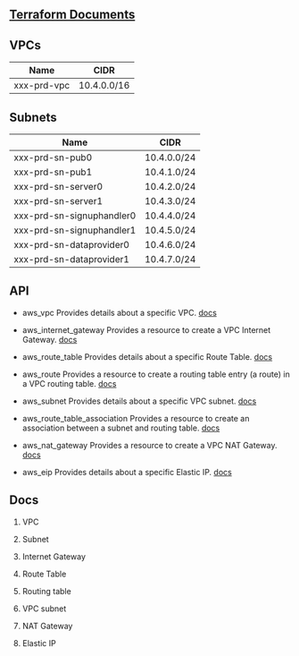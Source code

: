 ## [Terraform Documents](https://www.terraform.io/docs/providers/aws/d/vpc.html)

## VPCs

Name          | CIDR
------------- | -----------
xxx-prd-vpc  | 10.4.0.0/16

## Subnets

Name                        | CIDR
--------------------------- | -----------
xxx-prd-sn-pub0           | 10.4.0.0/24
xxx-prd-sn-pub1           | 10.4.1.0/24
xxx-prd-sn-server0        | 10.4.2.0/24
xxx-prd-sn-server1        | 10.4.3.0/24
xxx-prd-sn-signuphandler0 | 10.4.4.0/24
xxx-prd-sn-signuphandler1 | 10.4.5.0/24
xxx-prd-sn-dataprovider0  | 10.4.6.0/24
xxx-prd-sn-dataprovider1  | 10.4.7.0/24

## API

* aws_vpc
Provides details about a specific VPC.
[docs](https://www.terraform.io/docs/providers/aws/d/vpc.html)

* aws_internet_gateway
Provides a resource to create a VPC Internet Gateway.
[docs](https://www.terraform.io/docs/providers/aws/r/internet_gateway.html)

* aws_route_table
Provides details about a specific Route Table.
[docs](https://www.terraform.io/docs/providers/aws/d/route_table.html)

* aws_route
Provides a resource to create a routing table entry (a route) in a VPC routing table.
[docs](https://www.terraform.io/docs/providers/aws/r/route.html)

* aws_subnet 
Provides details about a specific VPC subnet.
[docs](https://www.terraform.io/docs/providers/aws/d/subnet.html)

* aws_route_table_association
Provides a resource to create an association between a subnet and routing table.
[docs](https://www.terraform.io/docs/providers/aws/r/route_table_association.html)

* aws_nat_gateway
Provides a resource to create a VPC NAT Gateway.
[docs](https://www.terraform.io/docs/providers/aws/r/nat_gateway.html)

* aws_eip
Provides details about a specific Elastic IP.
[docs](https://www.terraform.io/docs/providers/aws/d/eip.html)

## Docs

1. VPC

2. Subnet

3. Internet Gateway

4. Route Table

5. Routing table

6. VPC subnet

7. NAT Gateway

8. Elastic IP
